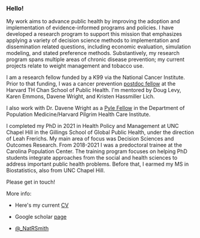 ### Hello!

My work aims to advance public health by improving the adoption and implementation of evidence-informed programs and policies. I have developed a research program to support this mission that emphasizes applying a variety of decision science methods to implementation and dissemination related questions, including economic evaluation, simulation modeling, and stated preference methods. Substantively, my research program spans multiple areas of chronic disease prevention; my current projects relate to weight management and tobacco use. 

I am a research fellow funded by a K99 via the National Cancer Institute. Prior to that funding, I was a cancer prevention [postdoc fellow](https://www.hsph.harvard.edu/cancer-prevention-fellowship/people/natalie-smith/) at the Harvard TH Chan School of Public Health. I'm mentored by Doug Levy, Karen Emmons, Davene Wright, and Kristen Hassmiller Lich. 

I also work with Dr. Davene Wright as a [Pyle Fellow](https://twitter.com/DeptPopMed/status/1556701937537585153) in the Department of Population Medicine/Harvard Pilgrim Health Care Institute. 

I completed my PhD in 2021 in Health Policy and Management at UNC Chapel Hill in the Gillings School of Global Public Health, under the direction of Leah Frerichs. My main area of focus was Decision Sciences and Outcomes Research. From 2018-2021 I was a predoctoral trainee at the Carolina Population Center. The training program focuses on helping PhD students integrate approaches from the social and health sciences to address important public health problems. Before that, I earmed my MS in Biostatistics, also from UNC Chapel Hill.

Please get in touch!

More info: 
* Here's my current [CV](https://github.com/nataliesmith123/nataliesmith123/files/12323994/NRS_CV_08-11-23.pdf)
* Google scholar [page](https://scholar.google.com/citations?user=pP7qJZ8AAAAJ&hl=en)

* [@_NatRSmith](https://twitter.com/_NatRSmith)
